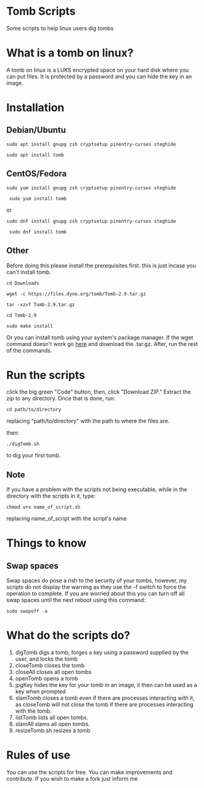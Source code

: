 # Tomb Scripts
 Some scripts to help linux users dig tombs

 # What is a tomb on linux?
 A tomb on linux is a LUKS encrypted space on your hard disk where you can put files. 
 It is protected by a password and you can hide the key in an image.

 # Installation
 
 ## Debian/Ubuntu

 ```shell
 sudo apt install gnupg zsh cryptsetup pinentry-curses steghide
 ```
 ```shell
 sudo apt install tomb
 ```
 
 ## CentOS/Fedora
 ```shell
 sudo yum install gnupg zsh cryptsetup pinentry-curses steghide
 ```
```shell
 sudo yum install tomb
```
 or
 ```shell
 sudo dnf install gnupg zsh cryptsetup pinentry-curses steghide
 ```
```shell
 sudo dnf install tomb
```	
## Other
Before doing this please install the prerequisites first. this is just incase you can't install tomb.
```shell
cd Downloads
```
```shell
wget -c https://files.dyne.org/tomb/Tomb-2.9.tar.gz
```
```shell
tar -xzvf Tomb-2.9.tar.gz
```
```shell
cd Tomb-2.9
```
```shell
sudo make install
```
Or you can install tomb using your system's package manager.
If the wget command doesn't work go [here](https://files.dyne.org/tomb) and download the .tar.gz. After, run the rest of the commands.

 # Run the scripts
 click the big green "Code" button, then, click "Download ZIP."
 Extract the zip to any directory.
 Once that is done, run:
 ```shell
 cd path/to/directory
 ```
 replacing "path/to/directory" with the path to where the files are.

 then:
 ```shell
 ./digTomb.sh
 ```
 to dig your first tomb.
## Note

 If you have a problem with the scripts not being executable, while in the directory with the scripts in it, type:
 ```shell
 chmod u+x name_of_script.sh
 ```
 replacing name_of_script with the script's name
 # Things to know
 
 ## Swap spaces
 Swap spaces do pose a rish to the security of your tombs, however, my scripts do not display the warning as they use the -f switch to force the operation to complete.
 If you are worried about this you can turn off all swap spaces until the next reboot using this command:
 ```shell
 sudo swapoff -a
 ```
 # What do the scripts do?

 1. digTomb digs a tomb, forges a key using a password supplied by the user, and locks the tomb
 2. closeTomb closes the tomb
 3. closeAll closes all open tombs
 4. openTomb opens a tomb
 5. jpgKey hides the key for your tomb in an image, it then can be used as a key when prompted
 6. slamTomb closes a tomb even if there are processes interacting with it, as closeTomb will not close the tomb if there are processes interacting with the tomb.
 7. listTomb lists all open tombs.
 8. slamAll slams all open tombs.
 9. resizeTomb.sh resizes a tomb


 # Rules of use
You can use the scripts for free. You can make improvements and contribute. If you wish to make a fork just inform me

